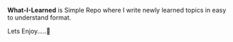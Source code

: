 **What-I-Learned** is Simple Repo where I write newly learned topics in easy to understand format.

Lets Enjoy.....🥳